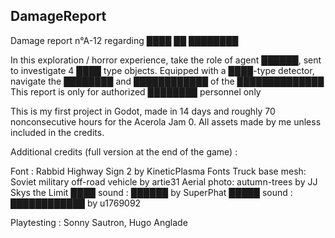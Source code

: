 ## DamageReport

Damage report n°A-12 regarding ████ ██ ████████

In this exploration / horror experience, take the role of agent ██████, sent to investigate 4 ████ type objects. Equipped with a ████-type detector, navigate the ████████ and ████████████ of the ██████████████
This report is only for authorized ████████ personnel only


This is my first project in Godot, made in 14 days and roughly 70 nonconsecutive hours for the Acerola Jam 0.
All assets made by me unless included in the credits.

Additional credits (full version at the end of the game) :

Font : Rabbid Highway Sign 2 by KineticPlasma Fonts
Truck base mesh: Soviet military off-road vehicle by artie31
Aerial photo: autumn-trees by JJ Skys the Limit
████ sound : ██████ by SuperPhat
█████ sound : ████████████ by u1769092

Playtesting : Sonny Sautron, Hugo Anglade
